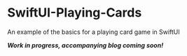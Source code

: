# SwiftUI-Playing-Cards
An example of the basics for a playing card game in SwiftUI

_**Work in progress, accompanying blog coming soon!**_
